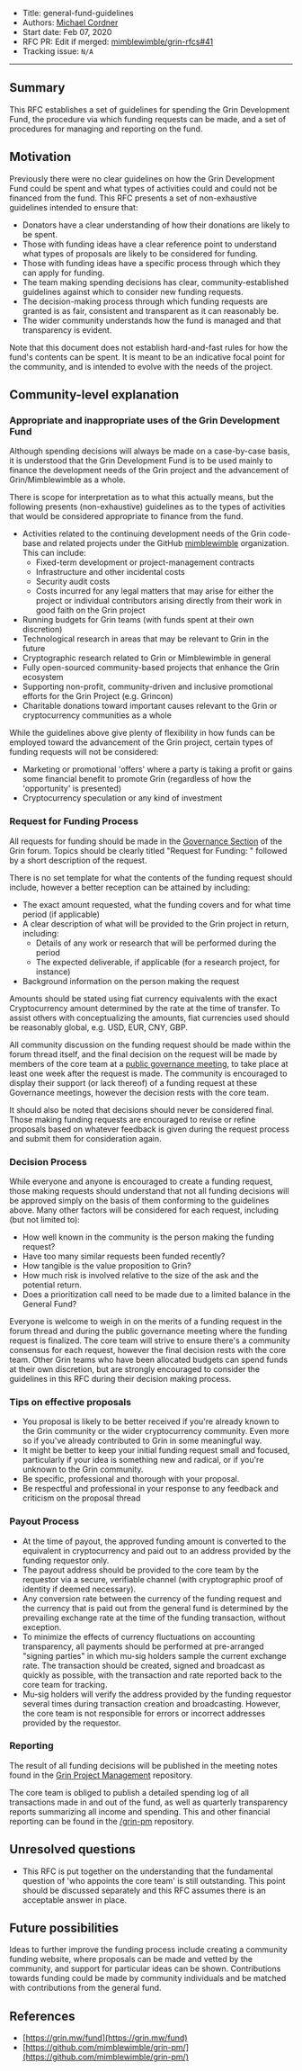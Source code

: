 
- Title: general-fund-guidelines
- Authors: [Michael Cordner](mailto:yeastplume@protonmail.org)
- Start date: Feb 07, 2020
- RFC PR: Edit if merged: [mimblewimble/grin-rfcs#41](https://github.com/mimblewimble/grin-rfcs/pull/41)
- Tracking issue: `N/A`

---

## Summary
[summary]: #summary

This RFC establishes a set of guidelines for spending the Grin Development Fund, the procedure via which funding requests can be made, and a set of procedures for managing and reporting on the fund.

## Motivation
[motivation]: #motivation

Previously there were no clear guidelines on how the Grin Development Fund could be spent and what types of activities could and could not be financed from the fund. This RFC presents a set of non-exhaustive guidelines intended to ensure that:

* Donators have a clear understanding of how their donations are likely to be spent.
* Those with funding ideas have a clear reference point to understand what types of proposals are likely to be considered for funding.
* Those with funding ideas have a specific process through which they can apply for funding.
* The team making spending decisions has clear, community-established guidelines against which to consider new funding requests.
* The decision-making process through which funding requests are granted is as fair, consistent and transparent as it can reasonably be.
* The wider community understands how the fund is managed and that transparency is evident.

Note that this document does not establish hard-and-fast rules for how the fund's contents can be spent. It is meant to be an indicative focal point for the community, and is intended to evolve with the needs of the project.

## Community-level explanation
[community-level-explanation]: #community-level-explanation

### Appropriate and inappropriate uses of the Grin Development Fund

Although spending decisions will always be made on a case-by-case basis, it is understood that the Grin Development Fund is to be used mainly to finance the development needs of the Grin project and the advancement of Grin/Mimblewimble as a whole.

There is scope for interpretation as to what this actually means, but the following presents (non-exhaustive) guidelines as to the types of activities that would be considered appropriate to finance from the fund.

* Activities related to the continuing development needs of the Grin code-base and related projects under the GitHub [mimblewimble](github.com/mimblewimble) organization. This can include:
   * Fixed-term development or project-management contracts
   * Infrastructure and other incidental costs
   * Security audit costs
   * Costs incurred for any legal matters that may arise for either the project or individual contributors arising directly from their work in good faith on the Grin project
* Running budgets for Grin teams (with funds spent at their own discretion)
* Technological research in areas that may be relevant to Grin in the future
* Cryptographic research related to Grin or Mimblewimble in general
* Fully open-sourced community-based projects that enhance the Grin ecosystem
* Supporting non-profit, community-driven and inclusive promotional efforts for the Grin Project (e.g. Grincon)
* Charitable donations toward important causes relevant to the Grin or cryptocurrency communities as a whole

While the guidelines above give plenty of flexibility in how funds can be employed toward the advancement of the Grin project, certain types of funding requests will not be considered:

* Marketing or promotional 'offers' where a party is taking a profit or gains some financial benefit to promote Grin (regardless of how the 'opportunity' is presented)
* Cryptocurrency speculation or any kind of investment

### Request for Funding Process

All requests for funding should be made in the [Governance Section](https://forum.grin.mw/c/governance) of the Grin forum. Topics should be clearly titled "Request for Funding: " followed by a short description of the request.

There is no set template for what the contents of the funding request should include, however a better reception can be attained by including:

* The exact amount requested, what the funding covers and for what time period (if applicable)
* A clear description of what will be provided to the Grin project in return, including:
    * Details of any work or research that will be performed during the period
    * The expected deliverable, if applicable (for a research project, for instance)
* Background information on the person making the request

Amounts should be stated using fiat currency equivalents with the exact Cryptocurrency amount determined by the rate at the time of transfer. To assist others with conceptualizing the amounts, fiat currencies used should be reasonably global, e.g. USD, EUR, CNY, GBP.

All community discussion on the funding request should be made within the forum thread itself, and the final decision on the request will be made by members of the core team at a [public governance meeting](https://github.com/mimblewimble/grin-pm/issues?q=is%3Aissue+label%3Agovernance+label%3Ameetings+), to take place at least one week after the request is made. The community is encouraged to display their support (or lack thereof) of a funding request at these Governance meetings, however the decision rests with the core team.

It should also be noted that decisions should never be considered final. Those making funding requests are encouraged to revise or refine proposals based on whatever feedback is given during the request process and submit them for consideration again.

### Decision Process

While everyone and anyone is encouraged to create a funding request, those making requests should understand that not all funding decisions will be approved simply on the basis of them conforming to the guidelines above. Many other factors will be considered for each request, including (but not limited to):

* How well known in the community is the person making the funding request?
* Have too many similar requests been funded recently?
* How tangible is the value proposition to Grin?
* How much risk is involved relative to the size of the ask and the potential return.
* Does a prioritization call need to be made due to a limited balance in the General Fund?

Everyone is welcome to weigh in on the merits of a funding request in the forum thread and during the public governance meeting where the funding request is finalized. The core team will strive to ensure there's a community consensus for each request, however the final decision rests with the core team. Other Grin teams who have been allocated budgets can spend funds at their own discretion, but are strongly encouraged to consider the guidelines in this RFC during their decision making process.

### Tips on effective proposals

* You proposal is likely to be better received if you're already known to the Grin community or the wider cryptocurrency community. Even more so if you've already contributed to Grin in some meaningful way.
* It might be better to keep your initial funding request small and focused, particularly if your idea is something new and radical, or if you're unknown to the Grin community.
* Be specific, professional and thorough with your proposal.
* Be respectful and professional in your response to any feedback and criticism on the proposal thread

### Payout Process

* At the time of payout, the approved funding amount is converted to the equivalent in cryptocurrency and paid out to an address provided by the funding requestor only.
* The payout address should be provided to the core team by the requestor via a secure, verifiable channel (with cryptographic proof of identity if deemed necessary).
* Any conversion rate between the currency of the funding request and the currency that is paid out from the general fund is determined by the prevailing exchange rate at the time of the funding transaction, without exception.
* To minimize the effects of currency fluctuations on accounting transparency, all payments should be performed at pre-arranged "signing parties" in which mu-sig holders sample the current exchange rate. The transaction should be created, signed and broadcast as quickly as possible, with the transaction and rate reported back to the core team for tracking.
* Mu-sig holders will verify the address provided by the funding requestor several times during transaction creation and broadcasting. However, the core team is not responsible for errors or incorrect addresses provided by the requestor.

### Reporting

The result of all funding decisions will be published in the meeting notes found in the [Grin Project Management](https://github.com/mimblewimble/grin-pm) repository.

The core team is obliged to publish a detailed spending log of all transactions made in and out of the fund, as well as quarterly transparency reports summarizing all income and spending. This and other financial reporting can be found in the [/grin-pm](https://github.com/mimblewimble/grin-pm) repository.

## Unresolved questions

* This RFC is put together on the understanding that the fundamental question of 'who appoints the core team' is still outstanding. This point should be discussed separately and this RFC assumes there is an acceptable answer in place.

## Future possibilities

Ideas to further improve the funding process include creating a community funding website, where proposals can be made and vetted by the community, and support for particular ideas can be shown. Contributions towards funding could be made by community individuals and be matched with contributions from the general fund.

## References

* [https://grin.mw/fund](https://grin.mw/fund)
* [https://github.com/mimblewimble/grin-pm/](https://github.com/mimblewimble/grin-pm/)
